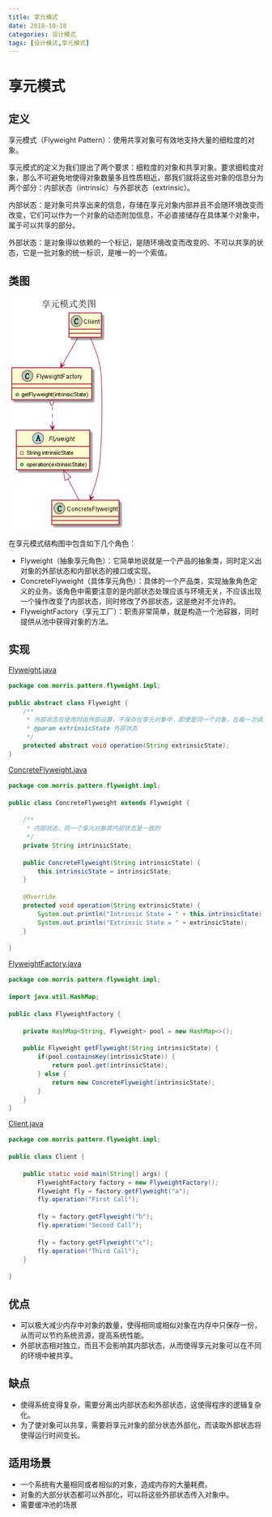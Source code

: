 ```yaml
---
title: 享元模式
date: 2018-10-18
categories: 设计模式
tags: [设计模式,享元模式]
---
```


# 享元模式

## 定义
享元模式（Flyweight Pattern）：使用共享对象可有效地支持大量的细粒度的对象。

享元模式的定义为我们提出了两个要求：细粒度的对象和共享对象。要求细粒度对象，那么不可避免地使得对象数量多且性质相近，那我们就将这些对象的信息分为两个部分：内部状态（intrinsic）与外部状态（extrinsic）。

内部状态：是对象可共享出来的信息，存储在享元对象内部并且不会随环境改变而改变，它们可以作为一个对象的动态附加信息，不必直接储存在具体某个对象中，属于可以共享的部分。

外部状态：是对象得以依赖的一个标记，是随环境改变而改变的、不可以共享的状态，它是一批对象的统一标识，是唯一的一个索值。

## 类图
![享元模式类图](https://github.com/morris131/morris-book/raw/master/%E5%90%8E%E7%AB%AF%E5%BC%80%E5%8F%91/Java/%E8%AE%BE%E8%AE%A1%E6%A8%A1%E5%BC%8F/images/%E4%BA%AB%E5%85%83%E6%A8%A1%E5%BC%8F%E7%B1%BB%E5%9B%BE.png)

在享元模式结构图中包含如下几个角色：
- Flyweight（抽象享元角色）：它简单地说就是一个产品的抽象类，同时定义出对象的外部状态和内部状态的接口或实现。
- ConcreteFlyweight（具体享元角色）：具体的一个产品类，实现抽象角色定义的业务。该角色中需要注意的是内部状态处理应该与环境无关，不应该出现一个操作改变了内部状态，同时修改了外部状态，这是绝对不允许的。
- FlyweightFactory（享元工厂）：职责非常简单，就是构造一个池容器，同时提供从池中获得对象的方法。

## 实现
[Flyweight.java](https://github.com/morris131/morris-book/tree/master/%E5%90%8E%E7%AB%AF%E5%BC%80%E5%8F%91/Java/%E8%AE%BE%E8%AE%A1%E6%A8%A1%E5%BC%8F/pattern/src/main/java/com/morris/pattern/flyweight/impl/Flyweight.java)
```java
package com.morris.pattern.flyweight.impl;

public abstract class Flyweight {
    /**
     * 外部状态在使用时由外部设置，不保存在享元对象中，即使是同一个对象，在每一次调用时也可以传入不同的外部状态
     * @param extrinsicState 外部状态
     */
    protected abstract void operation(String extrinsicState);
}
```
[ConcreteFlyweight.java](https://github.com/morris131/morris-book/tree/master/%E5%90%8E%E7%AB%AF%E5%BC%80%E5%8F%91/Java/%E8%AE%BE%E8%AE%A1%E6%A8%A1%E5%BC%8F/pattern/src/main/java/com/morris/pattern/flyweight/impl/ConcreteFlyweight.java)
```java
package com.morris.pattern.flyweight.impl;

public class ConcreteFlyweight extends Flyweight {

    /**
     * 内部状态，同一个享元对象其内部状态是一致的
     */
    private String intrinsicState;

    public ConcreteFlyweight(String intrinsicState) {
        this.intrinsicState = intrinsicState;
    }

    @Override
    protected void operation(String extrinsicState) {
        System.out.println("Intrinsic State = " + this.intrinsicState);
        System.out.println("Extrinsic State = " + extrinsicState);
    }

}
```
[FlyweightFactory.java](https://github.com/morris131/morris-book/tree/master/%E5%90%8E%E7%AB%AF%E5%BC%80%E5%8F%91/Java/%E8%AE%BE%E8%AE%A1%E6%A8%A1%E5%BC%8F/pattern/src/main/java/com/morris/pattern/flyweight/impl/FlyweightFactory.java)
```java
package com.morris.pattern.flyweight.impl;

import java.util.HashMap;

public class FlyweightFactory {

    private HashMap<String, Flyweight> pool = new HashMap<>();

    public Flyweight getFlyweight(String intrinsicState) {
        if(pool.containsKey(intrinsicState)) {
            return pool.get(intrinsicState);
        } else {
            return new ConcreteFlyweight(intrinsicState);
        }
    }
}
```
[Client.java](https://github.com/morris131/morris-book/tree/master/%E5%90%8E%E7%AB%AF%E5%BC%80%E5%8F%91/Java/%E8%AE%BE%E8%AE%A1%E6%A8%A1%E5%BC%8F/pattern/src/main/java/com/morris/pattern/flyweight/impl/Client.java)
```java
package com.morris.pattern.flyweight.impl;

public class Client {

    public static void main(String[] args) {
        FlyweightFactory factory = new FlyweightFactory();
        Flyweight fly = factory.getFlyweight("a");
        fly.operation("First Call");

        fly = factory.getFlyweight("b");
        fly.operation("Second Call");

        fly = factory.getFlyweight("c");
        fly.operation("Third Call");
    }

}
```

## 优点
- 可以极大减少内存中对象的数量，使得相同或相似对象在内存中只保存一份，从而可以节约系统资源，提高系统性能。
- 外部状态相对独立，而且不会影响其内部状态，从而使得享元对象可以在不同的环境中被共享。

## 缺点
- 使得系统变得复杂，需要分离出内部状态和外部状态，这使得程序的逻辑复杂化。
- 为了使对象可以共享，需要将享元对象的部分状态外部化，而读取外部状态将使得运行时间变长。

## 适用场景
- 一个系统有大量相同或者相似的对象，造成内存的大量耗费。
- 对象的大部分状态都可以外部化，可以将这些外部状态传入对象中。
- 需要缓冲池的场景